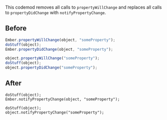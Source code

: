 This codemod removes all calls to `propertyWillChange` and replaces all calls to `propertyDidChange` with `notifyPropertyChange`.

## Before

```jsx
Ember.propertyWillChange(object, "someProperty");
doStuff(object);
Ember.propertyDidChange(object, "someProperty");

object.propertyWillChange("someProperty");
doStuff(object);
object.propertyDidChange("someProperty");
```

## After

```tsx
doStuff(object);
Ember.notifyPropertyChange(object, "someProperty");

doStuff(object);
object.notifyPropertyChange("someProperty");
```
